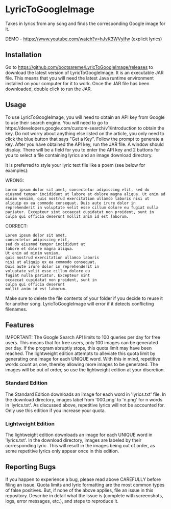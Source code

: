 # LyricToGoogleImage
Takes in lyrics from any song and finds the corresponding Google image for it. 

DEMO - https://www.youtube.com/watch?v=hJvK3WVyIfw (explicit lyrics)

<h2>Installation</h2>

Go to https://github.com/bootsareme/LyricToGoogleImage/releases to download the latest version of LyricToGoogleImage. It is an executable JAR file. This means that you will need the latest Java runtime environment installed on your computer for it to work. Once the JAR file has been downloaded, double click to run the JAR.

<h2>Usage</h2>
To use LyricToGoogleImage, you will need to obtain an API key from Google to use their search engine. You will need to go to https://developers.google.com/custom-search/v1/introduction to obtain the key. Do not worry about anything else listed on the article, you only need to click the blue button that says "Get a Key". Follow the prompt to generate a key.
After you have obtained the API key, run the JAR file. A window should display. There will be a field for you to enter the API key and 2 buttons for you to select a  file containing lyrics and an image download directory. 

It is preferred to style your lyric text file like a poem (see below for examples):

WRONG:
```
Lorem ipsum dolor sit amet, consectetur adipiscing elit, sed do eiusmod tempor incididunt ut labore et dolore magna aliqua. Ut enim ad minim veniam, quis nostrud exercitation ullamco laboris nisi ut aliquip ex ea commodo consequat. Duis aute irure dolor in reprehenderit in voluptate velit esse cillum dolore eu fugiat nulla pariatur. Excepteur sint occaecat cupidatat non proident, sunt in culpa qui officia deserunt mollit anim id est laborum.
```
CORRECT:
```
Lorem ipsum dolor sit amet, 
consectetur adipiscing elit,
sed do eiusmod tempor incididunt ut 
labore et dolore magna aliqua. 
Ut enim ad minim veniam, 
quis nostrud exercitation ullamco laboris 
nisi ut aliquip ex ea commodo consequat. 
Duis aute irure dolor in reprehenderit in 
voluptate velit esse cillum dolore eu 
fugiat nulla pariatur. Excepteur sint 
occaecat cupidatat non proident, sunt in 
culpa qui officia deserunt 
mollit anim id est laborum.
```

Make sure to delete the file contents of your folder if you decide to reuse it for another song. LyricToGoogleImage will error if it detects conflicting filenames.
<h2>Features</h2>
IMPORTANT: The Google Search API limits to 100 queries per day for free users. This means that for free users, only 100 images can be generated per day. If the program abruptly stops, this quota limit may have been reached. The lightweight edition attempts to alleviate this quota limit by generating one image for each UNIQUE word. With this in mind, repetitive words count as one, thereby allowing more images to be generated. The images will be out of order, so use the lightweight edition at your discretion.
<h3>Standard Edition</h3>
The Standard Edition downloads an image for each word in 'lyrics.txt' file. In the download directory, images label from '000.png' to 'n.png' for n words in 'lyrics.txt'. As discussed above, repetitive lyrics will not be accounted for. Only use this edition if you increase your quota.
<h3>Lightweight Edition</h3>
The lightweight edition downloads an image for each UNIQUE word in 'lyrics.txt'. In the download directory, images are labeled by their corresponding lyric. This will result in the images being out of order, as some repetitive lyrics only appear once in this edition.

<h2>Reporting Bugs</h2>

If you happen to experience a bug, please read above CAREFULLY before filing an issue. Quota limits and lyric formatting are the most common types of false positives. But, if none of the above applies, file an issue in this repository. Describe in detail what the issue is (complete with screenshots, logs, error messages, etc.), and steps to reproduce it. 
